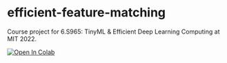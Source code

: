 # efficient-feature-matching
Course project for 6.S965: TinyML &amp; Efficient Deep Learning Computing at MIT 2022.

<a href="https://colab.research.google.com/drive/1p7lE14vPTLQ41qBHyUpXlDQD5AxawjbX?usp=sharing" rel="nofollow noreferrer noopener" target="_blank"><img src="https://user-content.gitlab-static.net/dfbb2c197c959c47da3e225b71504edb540e21d6/68747470733a2f2f636f6c61622e72657365617263682e676f6f676c652e636f6d2f6173736574732f636f6c61622d62616467652e737667" alt="Open In Colab" data-canonical-src="https://colab.research.google.com/assets/colab-badge.svg" decoding="async" class="js-lazy-loaded" loading="lazy" data-qa_selector="js_lazy_loaded_content"></a>